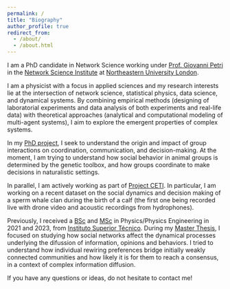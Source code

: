 ```yaml
---
permalink: /
title: "Biography"
author_profile: true
redirect_from: 
  - /about/
  - /about.html
---
```


I am a PhD candidate in Network Science working under [Prof. Giovanni Petri](https://lordgrilo.github.io) in the [Network Science Institute](https://www.networkscienceinstitute.org) at [Northeastern University London](https://www.nulondon.ac.uk). 

I am a physicist with a focus in applied sciences and my research interests lie at the intersection of network science, statistical physics, data science, and dynamical systems. By combining empirical methods (designing of laboratorial experiments and data analysis of both experiments and real-life data) with theoretical approaches (analytical and computational modeling of multi-agent systems), I aim to explore the emergent properties of complex systems. 

In my [PhD project](https://www.nulondon.ac.uk/faculty/henrique-borges), I seek to understand the origin and impact of group interactions on coordination, communication, and decision-making. At the moment, I am trying to understand how social behavior in animal groups is determined by the genetic toolbox, and how groups coordinate to make decisions in naturalistic settings.

In parallel, I am actively working as part of [Project CETI](https://www.projectceti.org/about#story). In particular, I am working on a recent dataset on the social dynamics and decision making of a sperm whale clan during the birth of a calf (the first one being recorded live with drone video and acoustic recordings from hydrophones).

Previously, I received a [BSc](https://fenix.tecnico.ulisboa.pt/cursos/left21) and [MSc](https://fenix.tecnico.ulisboa.pt/cursos/meft21) in Physics/Physics Engineering in 2021 and 2023, from [Instituto Superior Técnico](https://tecnico.ulisboa.pt/en/). During my [Master Thesis](https://fenix.tecnico.ulisboa.pt/cursos/meft21/dissertacao/1972678479055565), I focused on studying how social networks affect the dynamical processes underlying the difussion of information, opinions and behaviors. I tried to understand how individual rewiring preferences bridge initially weakly connected communities and how likely it is for them to reach a consensus, in a context of complex information diffusion.

If you have any questions or ideas, do not hesitate to contact me!

